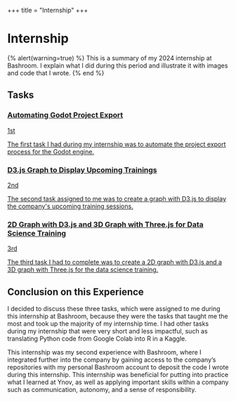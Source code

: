+++
title = "Internship"
+++

# Internship

{% alert(warning=true) %}
This is a summary of my 2024 internship at Bashroom. I explain what I did during this period and illustrate it with images and code that I wrote.
{% end %}

<section class="stage-task">
  <h2>Tasks</h2>
  <section>
    <a href="./stage/exportation-godot">
      <article>
        <div>
          <h3>Automating Godot Project Export</h3>
          <p class="stage-task-number">1st</p>
        </div>
        <div class="stage-task-description">
          <p>The first task I had during my internship was to automate the project export process for the Godot engine.</p>
        </div>
      </article>
    </a>
    <a href="./stage/graphique-3d-formations">
      <article>
        <div>
          <h3>D3.js Graph to Display Upcoming Trainings</h3>
          <p class="stage-task-number">2nd</p>
        </div>
        <div class="stage-task-description">
          <p>The second task assigned to me was to create a graph with D3.js to display the company's upcoming training sessions.</p>
        </div>
      </article>
    </a>
    <a href="./stage/graphiques-formations-data-science">
      <article>
        <div>
          <h3>2D Graph with D3.js and 3D Graph with Three.js for Data Science Training</h3>
          <p class="stage-task-number">3rd</p>
        </div>
        <div class="stage-task-description">
          <p>The third task I had to complete was to create a 2D graph with D3.js and a 3D graph with Three.js for the data science training.</p>
        </div>
      </article>
    </a>
  </section>
</section>

## Conclusion on this Experience

I decided to discuss these three tasks, which were assigned to me during this internship at Bashroom, because they were the tasks that taught me the most and took up the majority of my internship time. I had other tasks during my internship that were very short and less impactful, such as translating Python code from Google Colab into R in a Kaggle.

This internship was my second experience with Bashroom, where I integrated further into the company by gaining access to the company’s repositories with my personal Bashroom account to deposit the code I wrote during this internship. This internship was beneficial for putting into practice what I learned at Ynov, as well as applying important skills within a company such as communication, autonomy, and a sense of responsibility.

